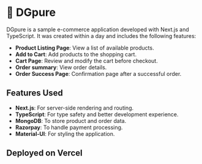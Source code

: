 # 🛒 DGpure

DGpure is a sample e-commerce application developed with Next.js and TypeScript. It was created within a day and includes the following features:
- **Product Listing Page**: View a list of available products.
- **Add to Cart**: Add products to the shopping cart.
- **Cart Page**: Review and modify the cart before checkout.
- **Order summary**: View order details.
- **Order Success Page**: Confirmation page after a successful order.

## Features Used

- **Next.js**: For server-side rendering and routing.
- **TypeScript**: For type safety and better development experience.
- **MongoDB**: To store product and order data.
- **Razorpay**: To handle payment processing.
- **Material-UI**: For styling the application.


## Deployed on Vercel
